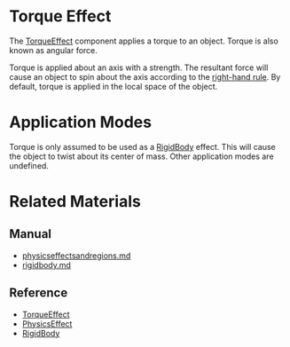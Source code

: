 # Torque Effect
The [TorqueEffect](https://plasmaengine.github.io/PlasmaDocs/Plasma1/C++/code_reference/class_reference/torqueeffect.md) component applies a torque to an object. Torque is also known as angular force.

Torque is applied about an axis with a strength. The resultant force will cause an object to spin about the axis according to the [right-hand rule](https://en.wikipedia.org/wiki/Right-hand_rule ). By default, torque is applied in the local space of the object.

# Application Modes
Torque is only assumed to be used as a [RigidBody](https://plasmaengine.github.io/PlasmaDocs/Plasma1/Editor/physics/physicseffectsandregions/rigidbody.md) effect. This will cause the object to twist about its center of mass. Other application modes are undefined.

# Related Materials
## Manual
- [physicseffectsandregions.md](https://plasmaengine.github.io/PlasmaDocs/Plasma1/Editor/physics/physicseffectsandregions.md)
- [rigidbody.md](https://plasmaengine.github.io/PlasmaDocs/Plasma1/Editor/physics/physicseffectsandregions/rigidbody.md)

## Reference
- [TorqueEffect](https://plasmaengine.github.io/PlasmaDocs/Plasma1/C++/code_reference/class_reference/torqueeffect.md)
- [PhysicsEffect](https://plasmaengine.github.io/PlasmaDocs/Plasma1/C++/code_reference/class_reference/physicseffect.md)
- [RigidBody](https://plasmaengine.github.io/PlasmaDocs/Plasma1/C++/code_reference/class_reference/rigidbody.md) 

 